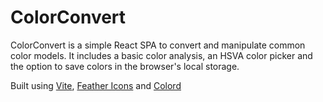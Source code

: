 # ColorConvert

ColorConvert is a simple React SPA to convert and manipulate common color models. It includes a basic color analysis, an HSVA color picker and the option to save colors in the browser's local storage.

Built using [Vite](https://github.com/vitejs/vite), [Feather Icons](https://github.com/feathericons/feather) and [Colord](https://github.com/omgovich/colord)
